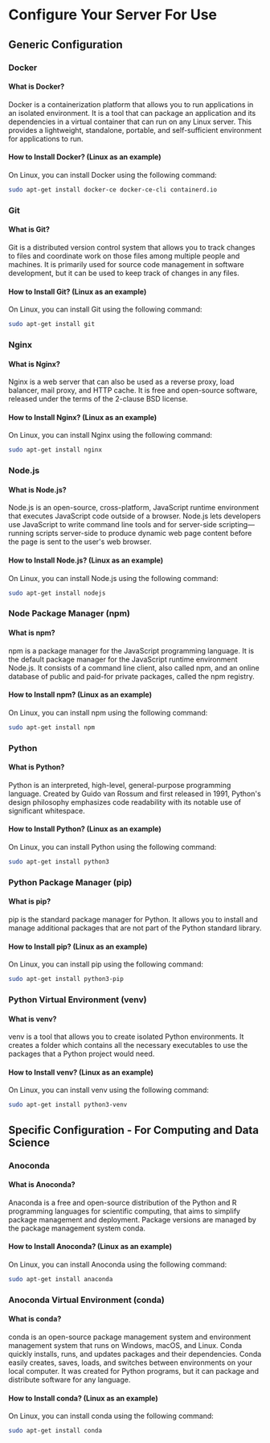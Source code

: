 # Configure Your Server For Use

## Generic Configuration

### Docker

#### What is Docker?

Docker is a containerization platform that allows you to run applications in an isolated environment. It is a tool that can package an application and its dependencies in a virtual container that can run on any Linux server. This provides a lightweight, standalone, portable, and self-sufficient environment for applications to run.

#### How to Install Docker? (Linux as an example)

On Linux, you can install Docker using the following command:

```bash
sudo apt-get install docker-ce docker-ce-cli containerd.io
```

### Git

#### What is Git?

Git is a distributed version control system that allows you to track changes to files and coordinate work on those files among multiple people and machines. It is primarily used for source code management in software development, but it can be used to keep track of changes in any files.

#### How to Install Git? (Linux as an example)

On Linux, you can install Git using the following command:

```bash
sudo apt-get install git
```

### Nginx

#### What is Nginx?

Nginx is a web server that can also be used as a reverse proxy, load balancer, mail proxy, and HTTP cache. It is free and open-source software, released under the terms of the 2-clause BSD license.

#### How to Install Nginx? (Linux as an example)

On Linux, you can install Nginx using the following command:

```bash
sudo apt-get install nginx
```

### Node.js

#### What is Node.js?

Node.js is an open-source, cross-platform, JavaScript runtime environment that executes JavaScript code outside of a browser. Node.js lets developers use JavaScript to write command line tools and for server-side scripting—running scripts server-side to produce dynamic web page content before the page is sent to the user's web browser.

#### How to Install Node.js? (Linux as an example)

On Linux, you can install Node.js using the following command:

```bash
sudo apt-get install nodejs
```

### Node Package Manager (npm)

#### What is npm?

npm is a package manager for the JavaScript programming language. It is the default package manager for the JavaScript runtime environment Node.js. It consists of a command line client, also called npm, and an online database of public and paid-for private packages, called the npm registry.

#### How to Install npm? (Linux as an example)

On Linux, you can install npm using the following command:

```bash
sudo apt-get install npm
```

### Python

#### What is Python?

Python is an interpreted, high-level, general-purpose programming language. Created by Guido van Rossum and first released in 1991, Python's design philosophy emphasizes code readability with its notable use of significant whitespace.

#### How to Install Python? (Linux as an example)

On Linux, you can install Python using the following command:

```bash
sudo apt-get install python3
```

### Python Package Manager (pip)

#### What is pip?

pip is the standard package manager for Python. It allows you to install and manage additional packages that are not part of the Python standard library.

#### How to Install pip? (Linux as an example)

On Linux, you can install pip using the following command:

```bash
sudo apt-get install python3-pip
```

### Python Virtual Environment (venv)

#### What is venv?

venv is a tool that allows you to create isolated Python environments. It creates a folder which contains all the necessary executables to use the packages that a Python project would need.

#### How to Install venv? (Linux as an example)

On Linux, you can install venv using the following command:

```bash
sudo apt-get install python3-venv
```
## Specific Configuration - For Computing and Data Science

### Anoconda

#### What is Anoconda?

Anaconda is a free and open-source distribution of the Python and R programming languages for scientific computing, that aims to simplify package management and deployment. Package versions are managed by the package management system conda.

#### How to Install Anoconda? (Linux as an example)

On Linux, you can install Anoconda using the following command:

```bash
sudo apt-get install anaconda
```

### Anoconda Virtual Environment (conda)

#### What is conda?

conda is an open-source package management system and environment management system that runs on Windows, macOS, and Linux. Conda quickly installs, runs, and updates packages and their dependencies. Conda easily creates, saves, loads, and switches between environments on your local computer. It was created for Python programs, but it can package and distribute software for any language.

#### How to Install conda? (Linux as an example)

On Linux, you can install conda using the following command:

```bash
sudo apt-get install conda
```

